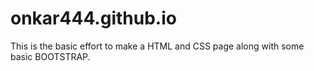 # onkar444.github.io

This is the basic effort to make a HTML and CSS page along with some basic BOOTSTRAP.

